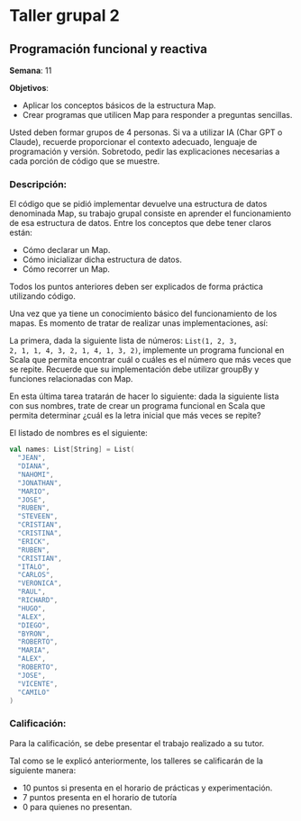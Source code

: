 # Taller grupal   2
## Programación funcional y reactiva

**Semana**: 11

**Objetivos**:

- Aplicar los conceptos básicos de la estructura Map.
- Crear programas que utilicen Map para responder a preguntas sencillas.

Usted deben formar grupos de 4 personas. Si va a utilizar IA (Char GPT o Claude), recuerde proporcionar el contexto adecuado, lenguaje de programación y versión. Sobretodo, pedir las explicaciones necesarias a cada porción de código que se muestre.

### Descripción:

El código que se pidió implementar devuelve una estructura de datos denominada Map, su trabajo grupal consiste en aprender el funcionamiento de esa estructura de datos. Entre los conceptos que debe tener claros están:

- Cómo declarar un Map.
- Cómo inicializar dicha estructura de datos.
- Cómo recorrer un Map.

Todos los puntos anteriores deben ser explicados de forma práctica utilizando código.

Una vez que ya tiene un conocimiento básico del funcionamiento de los mapas. Es momento de tratar de realizar unas implementaciones, así:

La primera, dada la siguiente lista de números: <code>List(1, 2, 3, 2, 1, 1, 4, 3, 2, 1, 4, 1, 3, 2)</code>, implemente un programa funcional en Scala que permita encontrar cuál o cuáles es el número que más veces que se repite. Recuerde que su implementación debe utilizar groupBy y funciones relacionadas con Map.

En esta última tarea tratarán de hacer lo siguiente: dada la siguiente lista con sus nombres, trate de crear un programa funcional en Scala que permita determinar ¿cuál es la letra inicial que más veces se repite?

El listado de nombres es el siguiente:

```Scala
val names: List[String] = List(
  "JEAN",
  "DIANA",
  "NAHOMI",
  "JONATHAN",
  "MARIO",
  "JOSE",
  "RUBEN",
  "STEVEEN",
  "CRISTIAN",
  "CRISTINA",
  "ERICK",
  "RUBEN",
  "CRISTIAN",
  "ITALO",
  "CARLOS",
  "VERONICA",
  "RAUL",
  "RICHARD",
  "HUGO",
  "ALEX",
  "DIEGO",
  "BYRON",
  "ROBERTO",
  "MARIA",
  "ALEX",
  "ROBERTO",
  "JOSE",
  "VICENTE",
  "CAMILO"
)
```

### Calificación:

Para la calificación, se debe presentar el trabajo realizado a su tutor.

Tal como se le explicó anteriormente, los talleres se calificarán de la siguiente manera:

- 10 puntos si presenta en el horario de prácticas y experimentación.
- 7 puntos presenta en el horario de tutoría
- 0 para quienes no presentan.